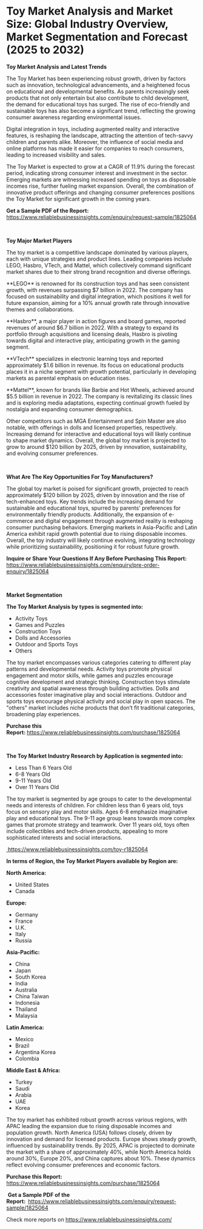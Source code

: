 <p><h1>Toy Market Analysis and Market Size: Global Industry Overview, Market Segmentation and Forecast (2025 to 2032)</h1></p><p><strong>Toy Market Analysis and Latest Trends</strong></p>
<p><p>The Toy Market has been experiencing robust growth, driven by factors such as innovation, technological advancements, and a heightened focus on educational and developmental benefits. As parents increasingly seek products that not only entertain but also contribute to child development, the demand for educational toys has surged. The rise of eco-friendly and sustainable toys has also become a significant trend, reflecting the growing consumer awareness regarding environmental issues.</p><p>Digital integration in toys, including augmented reality and interactive features, is reshaping the landscape, attracting the attention of tech-savvy children and parents alike. Moreover, the influence of social media and online platforms has made it easier for companies to reach consumers, leading to increased visibility and sales. </p><p>The Toy Market is expected to grow at a CAGR of 11.9% during the forecast period, indicating strong consumer interest and investment in the sector. Emerging markets are witnessing increased spending on toys as disposable incomes rise, further fueling market expansion. Overall, the combination of innovative product offerings and changing consumer preferences positions the Toy Market for significant growth in the coming years.</p></p>
<p><strong>Get a Sample PDF of the Report:&nbsp;</strong> <a href="https://www.reliablebusinessinsights.com/enquiry/request-sample/1825064?utm_campaign=2032&utm_medium=2&utm_source=Github&utm_content=ia&utm_term=07022025&utm_id=toy">https://www.reliablebusinessinsights.com/enquiry/request-sample/1825064</a></p>
<p>&nbsp;</p>
<p><strong>Toy Major Market Players</strong></p>
<p><p>The toy market is a competitive landscape dominated by various players, each with unique strategies and product lines. Leading companies include LEGO, Hasbro, VTech, and Mattel, which collectively command significant market shares due to their strong brand recognition and diverse offerings.</p><p>**LEGO** is renowned for its construction toys and has seen consistent growth, with revenues surpassing $7 billion in 2022. The company has focused on sustainability and digital integration, which positions it well for future expansion, aiming for a 10% annual growth rate through innovative themes and collaborations.</p><p>**Hasbro**, a major player in action figures and board games, reported revenues of around $6.7 billion in 2022. With a strategy to expand its portfolio through acquisitions and licensing deals, Hasbro is pivoting towards digital and interactive play, anticipating growth in the gaming segment.</p><p>**VTech** specializes in electronic learning toys and reported approximately $1.6 billion in revenue. Its focus on educational products places it in a niche segment with growth potential, particularly in developing markets as parental emphasis on education rises.</p><p>**Mattel**, known for brands like Barbie and Hot Wheels, achieved around $5.5 billion in revenue in 2022. The company is revitalizing its classic lines and is exploring media adaptations, expecting continual growth fueled by nostalgia and expanding consumer demographics.</p><p>Other competitors such as MGA Entertainment and Spin Master are also notable, with offerings in dolls and licensed properties, respectively. Increasing demand for interactive and educational toys will likely continue to shape market dynamics. Overall, the global toy market is projected to grow to around $120 billion by 2025, driven by innovation, sustainability, and evolving consumer preferences.</p></p>
<p>&nbsp;</p>
<p><strong>What Are The Key Opportunities For Toy Manufacturers?</strong></p>
<p><p>The global toy market is poised for significant growth, projected to reach approximately $120 billion by 2025, driven by innovation and the rise of tech-enhanced toys. Key trends include the increasing demand for sustainable and educational toys, spurred by parents' preferences for environmentally friendly products. Additionally, the expansion of e-commerce and digital engagement through augmented reality is reshaping consumer purchasing behaviors. Emerging markets in Asia-Pacific and Latin America exhibit rapid growth potential due to rising disposable incomes. Overall, the toy industry will likely continue evolving, integrating technology while prioritizing sustainability, positioning it for robust future growth.</p></p>
<p><strong>Inquire or Share Your Questions If Any Before Purchasing This Report:</strong> <a href="https://www.reliablebusinessinsights.com/enquiry/pre-order-enquiry/1825064?utm_campaign=2032&utm_medium=2&utm_source=Github&utm_content=ia&utm_term=07022025&utm_id=toy">https://www.reliablebusinessinsights.com/enquiry/pre-order-enquiry/1825064</a></p>
<p>&nbsp;</p>
<p><strong>Market Segmentation</strong></p>
<p><strong>The Toy Market Analysis by types is segmented into:</strong></p>
<p><ul><li>Activity Toys</li><li>Games and Puzzles</li><li>Construction Toys</li><li>Dolls and Accessories</li><li>Outdoor and Sports Toys</li><li>Others</li></ul></p>
<p><p>The toy market encompasses various categories catering to different play patterns and developmental needs. Activity toys promote physical engagement and motor skills, while games and puzzles encourage cognitive development and strategic thinking. Construction toys stimulate creativity and spatial awareness through building activities. Dolls and accessories foster imaginative play and social interactions. Outdoor and sports toys encourage physical activity and social play in open spaces. The "others" market includes niche products that don’t fit traditional categories, broadening play experiences.</p></p>
<p><strong>Purchase this Report:&nbsp;</strong><a href="https://www.reliablebusinessinsights.com/purchase/1825064?utm_campaign=2032&utm_medium=2&utm_source=Github&utm_content=ia&utm_term=07022025&utm_id=toy">https://www.reliablebusinessinsights.com/purchase/1825064</a></p>
<p>&nbsp;</p>
<p><strong>The Toy Market Industry Research by Application is segmented into:</strong></p>
<p><ul><li>Less Than 6 Years Old</li><li>6-8 Years Old</li><li>9-11 Years Old</li><li>Over 11 Years Old</li></ul></p>
<p><p>The toy market is segmented by age groups to cater to the developmental needs and interests of children. For children less than 6 years old, toys focus on sensory play and motor skills. Ages 6-8 emphasize imaginative play and educational toys. The 9-11 age group leans towards more complex games that promote strategy and teamwork. Over 11 years old, toys often include collectibles and tech-driven products, appealing to more sophisticated interests and social interactions.</p></p>
<p><a href="https://www.reliablebusinessinsights.com/toy-r1825064?utm_campaign=2032&utm_medium=2&utm_source=Github&utm_content=ia&utm_term=07022025&utm_id=toy">&nbsp;https://www.reliablebusinessinsights.com/toy-r1825064</a></p>
<p><strong>In terms of Region, the Toy Market Players available by Region are:</strong></p>
<p>
    <p> <strong> North America: </strong>
        <ul>
            <li>United States</li>
            <li>Canada</li>
        </ul>
        </p> 
    <p> <strong> Europe: </strong>
        <ul>
            <li>Germany</li>
            <li>France</li>
            <li>U.K.</li>
            <li>Italy</li>
            <li>Russia</li>
        </ul>
        </p> 
    <p> <strong> Asia-Pacific: </strong>
        <ul>
            <li>China</li>
            <li>Japan</li>
            <li>South Korea</li>
            <li>India</li>
            <li>Australia</li>
            <li>China Taiwan</li>
            <li>Indonesia</li>
            <li>Thailand</li>
            <li>Malaysia</li>
        </ul>
        </p> 
    <p> <strong> Latin America: </strong>
        <ul>
            <li>Mexico</li>
            <li>Brazil</li>
            <li>Argentina Korea</li>
            <li>Colombia</li>
        </ul>
        </p> 
    <p> <strong> Middle East & Africa: </strong>
        <ul>
            <li>Turkey</li>
            <li>Saudi</li>
            <li>Arabia</li>
            <li>UAE</li>
            <li>Korea</li>
        </ul>
    </p>
    </p>
<p><p>The toy market has exhibited robust growth across various regions, with APAC leading the expansion due to rising disposable incomes and population growth. North America (USA) follows closely, driven by innovation and demand for licensed products. Europe shows steady growth, influenced by sustainability trends. By 2025, APAC is projected to dominate the market with a share of approximately 40%, while North America holds around 30%, Europe 20%, and China captures about 10%. These dynamics reflect evolving consumer preferences and economic factors.</p></p>
<p><strong>Purchase this Report: </strong><a href="https://www.reliablebusinessinsights.com/purchase/1825064?utm_campaign=2032&utm_medium=2&utm_source=Github&utm_content=ia&utm_term=07022025&utm_id=toy">https://www.reliablebusinessinsights.com/purchase/1825064</a></p>
<p>&nbsp;<strong>Get a Sample PDF of the Report:&nbsp;&nbsp;</strong><a href="https://www.reliablebusinessinsights.com/enquiry/request-sample/1825064?utm_campaign=2032&utm_medium=2&utm_source=Github&utm_content=ia&utm_term=07022025&utm_id=toy">https://www.reliablebusinessinsights.com/enquiry/request-sample/1825064</a></p>
<p><strong></strong></p>
<p>Check more reports on <a href="https://www.reliablebusinessinsights.com/?utm_campaign=2032&utm_medium=2&utm_source=Github&utm_content=ia&utm_term=07022025&utm_id=toy">https://www.reliablebusinessinsights.com/</a></p>